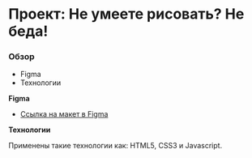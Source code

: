 # Проект: Не умеете рисовать? Не беда!

### Обзор

* Figma
* Технологии

**Figma**

* [Ссылка на макет в Figma](https://www.figma.com/file/G3UWFlQmNtNs67751YiDH2/Month-of-Landings_external-link?node-id=6%3A899)

**Технологии**

Применены такие технологии как: HTML5, CSS3 и Javascript.
